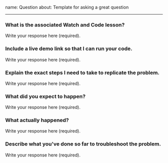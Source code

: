 <!-- https://medium.com/@gordon_zhu/how-to-be-great-at-asking-questions-e37be04d0603--- -->


name: Question
about: Template for asking a great question

---

### What is the associated Watch and Code lesson? <!--At a minimum, provide the URL for the associated lesson. If it's a video, include a timestamp so that I can reference the exact place where you got stuck.-->

Write your response here (required).

### Include a live demo link so that I can run your code. <!--This should be a link to a Plunker or Glitch project-->

Write your response here (required).

### Explain the exact steps I need to take to replicate the problem. <!--Did you click three buttons in a specific order? Did it work fine in Chrome but not in Safari? Explain every little step.*-->

Write your response here (required).

### What did you expect to happen? <!--Also, what led you to have these expectations?-->

Write your response here (required).

### What actually happened? <!--If there’s an error message, share the entire error and the line of code that caused it. If there’s a weird user interface problem, take a screenshot.*-->

Write your response here (required).

### Describe what you've done so far to troubleshoot the problem. <!-- For example, did you go back and review certain concepts, run any experiments, and/or use the debugger?-->

Write your response here (required).
